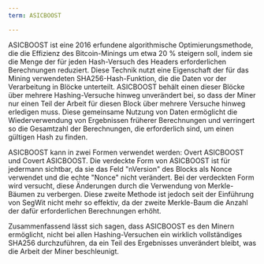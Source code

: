 ```yaml
---
term: ASICBOOST

---
```

ASICBOOST ist eine 2016 erfundene algorithmische Optimierungsmethode, die die Effizienz des Bitcoin-Minings um etwa 20 % steigern soll, indem sie die Menge der für jeden Hash-Versuch des Headers erforderlichen Berechnungen reduziert. Diese Technik nutzt eine Eigenschaft der für das Mining verwendeten SHA256-Hash-Funktion, die die Daten vor der Verarbeitung in Blöcke unterteilt. ASICBOOST behält einen dieser Blöcke über mehrere Hashing-Versuche hinweg unverändert bei, so dass der Miner nur einen Teil der Arbeit für diesen Block über mehrere Versuche hinweg erledigen muss. Diese gemeinsame Nutzung von Daten ermöglicht die Wiederverwendung von Ergebnissen früherer Berechnungen und verringert so die Gesamtzahl der Berechnungen, die erforderlich sind, um einen gültigen Hash zu finden.

ASICBOOST kann in zwei Formen verwendet werden: Overt ASICBOOST und Covert ASICBOOST. Die verdeckte Form von ASICBOOST ist für jedermann sichtbar, da sie das Feld "nVersion" des Blocks als Nonce verwendet und die echte "Nonce" nicht verändert. Bei der verdeckten Form wird versucht, diese Änderungen durch die Verwendung von Merkle-Bäumen zu verbergen. Diese zweite Methode ist jedoch seit der Einführung von SegWit nicht mehr so effektiv, da der zweite Merkle-Baum die Anzahl der dafür erforderlichen Berechnungen erhöht.

Zusammenfassend lässt sich sagen, dass ASICBOOST es den Minern ermöglicht, nicht bei allen Hashing-Versuchen ein wirklich vollständiges SHA256 durchzuführen, da ein Teil des Ergebnisses unverändert bleibt, was die Arbeit der Miner beschleunigt.